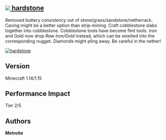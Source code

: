 ## [<img src="https://i.imgur.com/BjfNPDg.gif"> hardstone](https://download.metroite.de/#/home?url=https://github.com/Metroite/datapacks/tree/master/hardstone&rootDirectory=false)

Removed buttery consistency out of stone/grass/sandstone/netherrack. Caving might be a better option than strip-mining. Craft cobblestone slabs together into cobblestone. Cobblestone tools have become flint tools. Iron and Gold now drop *Raw Iron/Gold* instead, which can be smelted into the corresponding nugget. Diamonds might pling away. Be careful in the nether!

<a href="https://download.metroite.de/#/home?url=https://github.com/Metroite/datapacks/tree/master/hardstone&rootDirectory=false" rel="Breaking stone into cobblestone, then into cobblestone slab and finally breaking it">![hardstone](hardstone.png?raw=true "Breaking stone into cobblestone, then into cobblestone slab and finally breaking it")</a>

## Version

Minecraft 1.14/1.15

## Performance Impact

Tier 2/5

## Authors

**Metroite**
